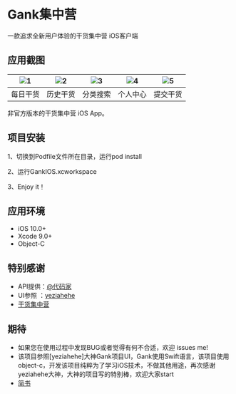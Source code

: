 # Gank集中营
一款追求全新用户体验的干货集中营 iOS客户端

## 应用截图

| ![1](http://7xkvt5.com1.z0.glb.clouddn.com/gank/Guide1.png) | ![2](http://7xkvt5.com1.z0.glb.clouddn.com/gank/Guide2.png) | ![3](http://7xkvt5.com1.z0.glb.clouddn.com/gank/Guide3.png) | ![4](http://7xkvt5.com1.z0.glb.clouddn.com/gank/Guide4.png) | ![5](http://7xkvt5.com1.z0.glb.clouddn.com/gank/Guide5.png) |
| :--: | :--: | :--: | :--: | :--: |
| 每日干货 | 历史干货 | 分类搜索 | 个人中心 | 提交干货 |

非官方版本的干货集中营 iOS App。


## 项目安装

1、切换到Podfile文件所在目录，运行pod install

2、运行GankIOS.xcworkspace

3、Enjoy it！

## 应用环境

- iOS 10.0+
- Xcode 9.0+
- Object-C

## 特别感谢

- API提供：[@代码家](https://github.com/daimajia)
- UI参照 ：[yeziahehe](https://github.com/yeziahehe)
- [干货集中营](http://gank.io/)

## 期待

- 如果您在使用过程中发现BUG或者觉得有何不合适，欢迎 issues me!
- 该项目参照[yeziahehe]大神Gank项目UI，Gank使用Swift语言，该项目使用object-c，开发该项目纯粹为了学习iOS技术，不做其他用途，再次感谢yeziahehe大神，大神的项目写的特别棒，欢迎大家start
- [简书](https://www.jianshu.com/u/9681f3bbb8c2)
